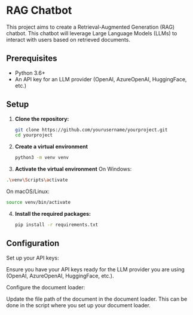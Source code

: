 # RAG Chatbot

This project aims to create a Retrieval-Augmented Generation (RAG) chatbot. This chatbot will leverage Large Language Models (LLMs) to interact with users based on retrieved documents.

## Prerequisites

- Python 3.6+
- An API key for an LLM provider (OpenAI, AzureOpenAI, HuggingFace, etc.)

## Setup

1. **Clone the repository:**

   ```bash
   git clone https://github.com/yourusername/yourproject.git
   cd yourproject
   ```
   
2. **Create a virtual environment**

   ```bash
   python3 -m venv venv
   ```

3. **Activate the virtual environment**
  On Windows:

  ```bash
  .\venv\Scripts\activate
  ```
On macOS/Linux:

  ```bash
source venv/bin/activate
```

4. **Install the required packages:**

   ```bash
   pip install -r requirements.txt
   ```

## Configuration
Set up your API keys:

Ensure you have your API keys ready for the LLM provider you are using (OpenAI, AzureOpenAI, HuggingFace, etc.).

Configure the document loader:

Update the file path of the document in the document loader. This can be done in the script where you set up your document loader.


